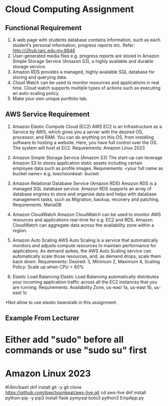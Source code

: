 # Cloud Computing Assignment

## Functional Requirement
1. A web page with students database contains information, such
as each student’s personal information, progress reports etc.
Refer: http://i2hub.tarc.edu.my:8846
2. User-generated media files e.g. progress reports are stored in
Amazon Simple Storage Service (Amazon S3), a highly available
and durable storage service.
3. Amazon RDS provides a managed, highly available SQL database
for storing and querying data.
4. Cloud Watch can be used to monitor resources and applications
in real time. Cloud watch supports multiple types of actions such
as executing an auto-scaling policy.
5. Make your own unique portfolio tab.

## AWS Service Requirement
1. Amazon Elastic Compute Cloud (EC2)
AWS EC2 is an Infrastructure as a Service by AWS, which gives you a
server with the desired OS, processor, and RAM. You can do anything on
this OS, from installing software to hosting a website. Here, you have
full control over the OS. The system will host at EC2.
Requirements: Amazon Linux 2023

2. Amazon Simple Storage Service (Amazon S3)
The start-up can leverage Amazon S3 to stores application static assets
including certain employee data such as profile images.
Requirements: &lt;your full name as bucket name&gt; e.g. lowchoonkeat-
bucket

3. Amazon Relational Database Service (Amazon RDS)
Amazon RDS is a managed SQL database service. Amazon RDS supports
an array of database engines to store and organise data and helps with
database management tasks, such as Migration, backup, recovery and
patching.
Requirements: MariaDB

4. Amazon CloudWatch
Amazon CloudWatch can be used to monitor AWS resources and
applications real-time for e.g. EC2 and RDS. Amazon CloudWatch can
aggregate data across the availability zone within a region.

5. Amazon Auto Scaling
AWS Auto Scaling is a service that automatically monitors and adjusts
compute resources to maintain performance for applications. As
demand spikes, the AWS Auto Scaling service can automatically scale
those resources, and, as demand drops, scale them back down.
Requirements: Desired: 3, Minimum 2, Maximum 4,
Scaling Policy: Scale up when CPU > 60%

6. Elastic Load Balancing
Elastic Load Balancing automatically distributes your incoming
application traffic across all the EC2 instances that you are running.
Requirements: Availability Zone, us-east 1a, us-east 1b, us-east 1c 

*Not allow to use elastic beanstalk in this assignment.

## Example From Lecturer

# Either add "sudo" before all commands or use "sudo su" first
# Amazon Linux 2023

#!/bin/bash
dnf install git -y
git clone https://github.com/lowchoonkeat/aws-live.git
cd aws-live
dnf install python-pip -y
pip3 install flask pymysql boto3
python3 EmpApp.py
